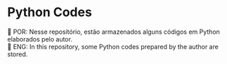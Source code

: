 # Python Codes
:speech_balloon: POR: Nesse repositório, estão armazenados alguns códigos em Python elaborados pelo autor. <br />
:speech_balloon: ENG: In this repository, some Python codes prepared by the author are stored.
